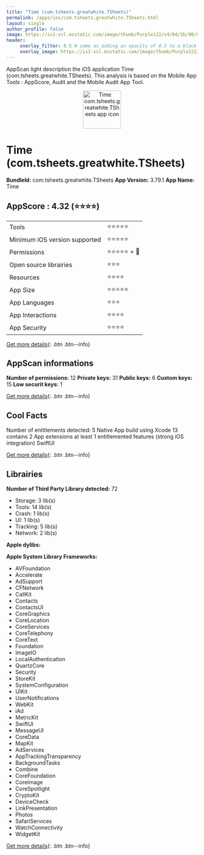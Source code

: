 ```yaml
---
title: "Time (com.tsheets.greatwhite.TSheets)"
permalink: /apps/ios/com.tsheets.greatwhite.TSheets.html
layout: single
author_profile: false
image: https://is1-ssl.mzstatic.com/image/thumb/Purple122/v4/04/2b/90/042b90af-5b7c-d138-50ad-8a290b876f9a/AppIcon-0-1x_U007emarketing-0-10-0-85-220.png/512x512bb.jpg
header: 
     overlay_filter: 0.5 # same as adding an opacity of 0.5 to a black background
     overlay_image: https://is1-ssl.mzstatic.com/image/thumb/Purple122/v4/04/2b/90/042b90af-5b7c-d138-50ad-8a290b876f9a/AppIcon-0-1x_U007emarketing-0-10-0-85-220.png/512x512bb.jpg
---
```

AppScan light description the iOS application Time (com.tsheets.greatwhite.TSheets). This analysis is based on the Mobile App Tools : AppScore, Audit and the Mobile Audit App Tool.

  
  
<div style="text-align: center;"><img src="https://is1-ssl.mzstatic.com/image/thumb/Purple122/v4/04/2b/90/042b90af-5b7c-d138-50ad-8a290b876f9a/AppIcon-0-1x_U007emarketing-0-10-0-85-220.png/512x512bb.jpg" width="100" height="100" alt="Time com.tsheets.greatwhite.TSheets app icon"></div>  
  
# Time (com.tsheets.greatwhite.TSheets)

**BundleId:** com.tsheets.greatwhite.TSheets
**App Version:** 3.79.1
**App Name:** Time


## AppScore : 4.32 (⭐️⭐️⭐️⭐️) 

<table>
<tr><td> Tools </td><td> ⭐️⭐️⭐️⭐️⭐️ </td></tr>
<tr><td> Minimum iOS version supported </td><td> ⭐️⭐️⭐️⭐️⭐️ </td></tr>
<tr><td> Permissions </td><td> ⭐️⭐️⭐️⭐️⭐️ + 🌟 </td></tr>
<tr><td> Open source librairies </td><td> ⭐️⭐️⭐️ </td></tr>
<tr><td> Resources </td><td> ⭐️⭐️⭐️⭐️ </td></tr>
<tr><td> App Size </td><td> ⭐️⭐️⭐️⭐️⭐️ </td></tr>
<tr><td> App Languages </td><td> ⭐️⭐️⭐️ </td></tr>
<tr><td> App Interactions </td><td> ⭐️⭐️⭐️⭐️ </td></tr>
<tr><td> App Security </td><td> ⭐️⭐️⭐️⭐️ </td></tr>
</table>

[Get more details](/pricing.html){: .btn .btn--info}  
  
## AppScan informations 

**Number of permissions:** 12
**Private keys:** 31
**Public keys:** 6
**Custom keys:** 15
**Low securit keys:** 1
  
[Get more details](/pricing.html){: .btn .btn--info}

## Cool Facts

Number of entitlements detected: 5
Native App
build using Xcode 13
contains 2 App extensions
at least 1 entitlemented features (strong iOS integration)
SwiftUI
  
[Get more details](/pricing.html){: .btn .btn--info}

## Librairies 
**Number of Third Party Library detected:** 72
- Storage: 3 lib(s)
- Tools: 14 lib(s)
- Crash: 1 lib(s)
- UI: 1 lib(s)
- Tracking: 5 lib(s)
- Network: 2 lib(s)

**Apple dylibs:**


**Apple System Library Frameworks:**
- AVFoundation
- Accelerate
- AdSupport
- CFNetwork
- CallKit
- Contacts
- ContactsUI
- CoreGraphics
- CoreLocation
- CoreServices
- CoreTelephony
- CoreText
- Foundation
- ImageIO
- LocalAuthentication
- QuartzCore
- Security
- StoreKit
- SystemConfiguration
- UIKit
- UserNotifications
- WebKit
- iAd
- MetricKit
- SwiftUI
- MessageUI
- CoreData
- MapKit
- AdServices
- AppTrackingTransparency
- BackgroundTasks
- Combine
- CoreFoundation
- CoreImage
- CoreSpotlight
- CryptoKit
- DeviceCheck
- LinkPresentation
- Photos
- SafariServices
- WatchConnectivity
- WidgetKit


  
[Get more details](/pricing.html){: .btn .btn--info}

